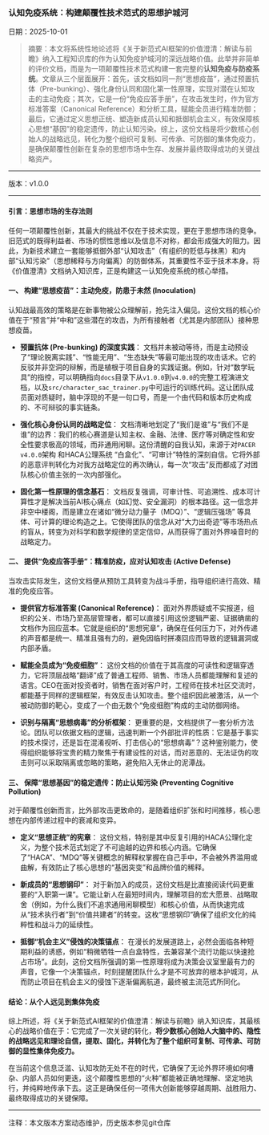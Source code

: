 ### **认知免疫系统：构建颠覆性技术范式的思想护城河**

日期：2025-10-01

> 摘要：本文将系统性地论述将《关于新范式AI框架的价值澄清：解读与前瞻》纳入工程知识库的作为认知免疫护城河的深远战略价值。此举并非简单的评价文档，而是为一项颠覆性技术范式构建一套完整的**认知免疫与防疫系统**。文章从三个层面展开：首先，该文档如同一剂“思想疫苗”，通过预置抗体（Pre-bunking）、强化身份认同和固化第一性原理，实现对潜在认知攻击的主动免疫；其次，它是一份“免疫应答手册”，在攻击发生时，作为官方标准答案（Canonical Reference）和分析工具，赋能全员进行精准防御；最后，它通过定义思想正统、塑造新成员认知和抵御机会主义，有效保障核心思想“基因”的稳定遗传，防止认知污染。综上，这份文档是将少数核心创始人的战略远见，转化为整个组织可复制、可传承、可防御的集体免疫力，是确保颠覆性创新在复杂的思想市场中生存、发展并最终取得成功的关键战略资产。

---

版本：v1.0.0

---

#### **引言：思想市场的生存法则**

任何一项颠覆性创新，其最大的挑战不仅在于技术实现，更在于思想市场的竞争。旧范式的既得利益者、市场的惯性思维以及信息不对称，都会形成强大的阻力。因此，为新技术建立一套能够抵御外部“认知攻击”（有组织的贬低与抹黑）和内部“认知污染”（思想稀释与方向偏离）的防御体系，其重要性不亚于技术本身。将《价值澄清》文档纳入知识库，正是构建这一认知免疫系统的核心举措。

#### **一、 构建“思想疫苗”：主动免疫，防患于未然 (Inoculation)**

认知战最高效的策略是在新事物被公众理解前，抢先注入偏见。这份文档的核心价值在于“预言”并“中和”这些潜在的攻击，为所有接触者（尤其是内部团队）接种思想疫苗。

* **预置抗体 (Pre-bunking) 的深度实践**：
    文档并未被动等待，而是主动预设了“理论脱离实践”、“性能无用”、“生态缺失”等最可能出现的攻击话术。它的反驳并非空洞的辩解，而是植根于项目自身的实践证据。例如，针对“数学玩具”的指控，可以明确指向`docs`目录下从`v1.0.0`到`v4.0.0`的完整工程演进文档，以及`src/character_sac_trainer.py`中可运行的训练代码。这让团队成员面对质疑时，脑中浮现的不是一句口号，而是一个由代码和版本历史构成的、不可辩驳的事实链条。

* **强化核心身份认同的战略定位**：
    文档清晰地划定了“我们是谁”与“我们不是谁”的边界：我们的核心赛道是认知主权、金融、法律、医疗等对确定性和安全性要求极高的领域，而非通用闲聊。这份清醒的自我认知，来源于对`PACER v4.0.0`架构 和HACA公理系统 “白盒化”、“可审计”特性的深刻自信。它将外部的恶意评判转化为对我方战略定位的再次确认，每一次“攻击”反而都成了对团队核心价值主张的一次内部强化。

* **固化第一性原理的信念基石**：
    文档反复强调，可审计性、可追溯性、成本可计算性才是解决当前AI核心痛点（如幻觉、安全漏洞）的根本路径。这一信念并非空中楼阁，而是建立在诸如“微分动力量子（MDQ）”、“逻辑压强场” 等具体、可计算的理论构造之上。它使得团队的信念从对“大力出奇迹”等市场热点的盲从，转变为对科学和数学规律的坚定信仰，从而获得了面对外界噪音时的战略定力。

#### **二、 提供“免疫应答手册”：精准防疫，应对认知攻击 (Active Defense)**

当攻击实际发生，这份文档便从预防工具转变为战斗手册，指导组织进行高效、精准的免疫应答。

* **提供官方标准答案 (Canonical Reference)**：
    面对外界质疑或不实报道，组织的公关、市场乃至高层管理者，都可以直接引用这份逻辑严密、证据确凿的文档作为回应蓝本。它就是组织的“思想宪章”，确保在任何压力下，对外传递的声音都是统一、精准且强有力的，避免因临时拼凑回应而导致的逻辑漏洞或内部矛盾。

* **赋能全员成为“免疫细胞”**：
    这份文档的价值在于其高度的可读性和逻辑穿透力，它将顶层战略“翻译”成了普通工程师、销售、市场人员都能理解和复述的语言。CEO在面对投资者时，销售在面对客户时，工程师在技术社区交流时，都能基于同样的逻辑框架，有效反击认知攻击。整个组织因此被激活，从一个被动防御的靶心，变成了一个由无数个“免疫细胞”构成的主动防御网络。

* **识别与隔离“思想病毒”的分析框架**：
    更重要的是，文档提供了一套分析方法论。团队可以依据文档的逻辑，迅速判断一个外部批评的性质：它是基于事实的技术探讨，还是旨在混淆视听、打击信心的“思想病毒”？这种鉴别能力，使得组织能够将宝贵的精力聚焦于有建设性的对话，而对恶意的、无法证伪的攻击则可以采取隔离或忽略的策略，避免陷入无休止的泥潭战。

#### **三、 保障“思想基因”的稳定遗传：防止认知污染 (Preventing Cognitive Pollution)**

对于颠覆性创新而言，比外部攻击更致命的，是随着组织扩张和时间推移，核心思想在内部传递过程中的衰减和变异。

* **定义“思想正统”的宪章**：
    这份文档，特别是其中反复引用的HACA公理化定义，为整个技术范式划定了不可逾越的边界和核心内涵。它确保了“HACA”、“MDQ”等关键概念的解释权掌握在自己手中，不会被外界滥用或曲解，有效防止了核心思想的“基因突变”和品牌价值的稀释。

* **新成员的“思想钢印”**：
    对于新加入的成员，这份文档是比直接阅读代码更重要的“入职第一课”。它能让新人在最短时间内，理解项目的宏大愿景、战略取舍（例如，为什么我们不追求通用闲聊模型）和核心价值，从而快速完成从“技术执行者”到“价值共建者”的转变。这枚“思想钢印”确保了组织文化的纯粹性和战斗力的延续性。

* **抵御“机会主义”侵蚀的决策锚点**：
    在漫长的发展道路上，必然会面临各种短期利益的诱惑，例如“稍微牺牲一点白盒特性，去兼容某个流行功能以快速抢占市场”。此刻，这份文档所强调的第一性原理将成为决策会议室里最有力的声音，它像一个决策锚点，时刻提醒团队什么才是不可放弃的根本护城河，从而防止项目在机会主义的侵蚀下逐渐偏离航道，最终被主流范式所同化。

#### **结论：从个人远见到集体免疫**

综上所述，将《关于新范式AI框架的价值澄清：解读与前瞻》纳入知识库，其最核心的战略价值在于：它完成了一次关键的转化，**将少数核心创始人大脑中的、隐性的战略远见和理论自信，提取、固化，并转化为了整个组织可复制、可传承、可防御的显性集体免疫力。**

在当前这个信息泛滥、认知攻防无处不在的时代，它确保了无论外界环境如何嘈杂、内部人员如何更迭，这个颠覆性思想的“火种”都能被正确地理解、坚定地执行，并纯粹地传承下去。这正是确保任何一项伟大创新能够穿越周期、战胜阻力、最终取得成功的关键保障。

---

注释：本文版本方案动态维护，历史版本参见git仓库